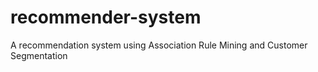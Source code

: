 # recommender-system
A recommendation system using Association Rule Mining and Customer Segmentation
